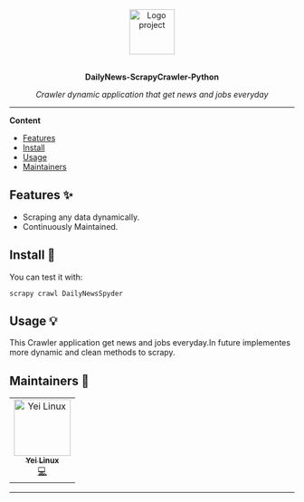<div align="center">
  <a href="#">
  	<img src="https://www.logoground.com/uploads6/dv6y2019259702019-02-082918643rocket-news.jpg" alt="Logo project" width="80" height="80" />
  </a>
  <br>
  <br>
  <p>
    <b>DailyNews-ScrapyCrawler-Python</b>
  </p>
  <p>
     <i>Crawler dynamic application that get news and jobs everyday</i>
  </p>
</div>

---

**Content**

* [Features](##features)
* [Install](##install)
* [Usage](##usage)
* [Maintainers](##maintainers)

## Features ✨
* Scraping any data dynamically.
* Continuously Maintained.

## Install 🐙
You can test it with:
```
scrapy crawl DailyNewsSpyder
```

## Usage 💡
This Crawler application get news and jobs everyday.In future implementes more dynamic and clean methods to scrapy.

## Maintainers 👷
<table>
  <tr>
    <td align="center"><a href="https://github.com/Yei-Linux"><img src="https://avatars1.githubusercontent.com/u/38733057?s=60&v=4" width="100px;" alt="Yei Linux"/><br /><sub><b>Yei Linux</b></sub></a><br /><a href="#" title="Code">💻</a></td>
  </tr>
</table>

---
